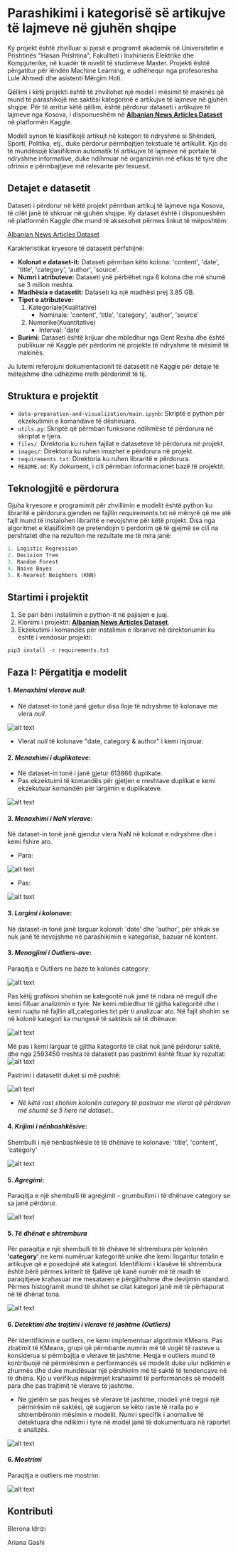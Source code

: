 # Parashikimi i kategorisë së artikujve të lajmeve në gjuhën shqipe

Ky projekt është zhvilluar si pjesë e programit akademik në Universitetin e Prishtinës "Hasan Prishtina", Fakullteti i Inxhinieris Elektrike dhe Kompjuterike, në kuadër të nivelit të studimeve Master. Projekti është përgatitur për lëndën Machine Learning, e udhëhequr nga profesoresha Lule Ahmedi dhe asistenti Mërgim Hoti.

Qëllimi i këtij projekti është të zhvillohet një model i mësimit të makinës që mund të parashikojë me saktësi kategorinë e artikujve të lajmeve në gjuhën shqipe. Për të arritur këtë qëllim, është përdorur dataseti i artikujve të lajmeve nga Kosova, i disponueshëm në **[Albanian News Articles Dataset](https://www.kaggle.com/datasets/gentrexha/kosovo-news-articles-dataset)** në platformën Kaggle.

Modeli synon të klasifikojë artikujt në kategori të ndryshme si Shëndeti, Sporti, Politika, etj., duke përdorur përmbajtjen tekstuale të artikullit. Kjo do të mundësojë klasifikimin automatik të artikujve të lajmeve në portale të ndryshme informative, duke ndihmuar në organizimin më efikas të tyre dhe ofrimin e përmbajtjeve më relevante për lexuesit.

## Detajet e datasetit

Dataseti i përdorur në këtë projekt përmban artikuj të lajmeve nga Kosova, të cilët janë të shkruar në gjuhën shqipe. Ky dataset është i disponueshëm në platformën Kaggle dhe mund të aksesohet përmes linkut të mëposhtëm:

[Albanian News Articles Dataset](https://www.kaggle.com/datasets/gentrexha/kosovo-news-articles-dataset)

Karakteristikat kryesore të datasetit përfshijnë:
- **Kolonat e dataset-it:** Dataseti përmban këto kolona: 'content', 'date', 'title', 'category', 'author', 'source'.
- **Numri i atributeve:** Dataseti ynë përbëhet nga 6 kolona dhe më shumë se 3 milion rreshta.
- **Madhësia e datasetit:** Dataseti ka një madhësi prej 3.85 GB.
- **Tipet e atributeve:**
    1. Kategoriale(Kualitative)
        - Nominale: 'content', 'title', 'category', 'author', 'source'
    2. Numerike(Kuantitative)
        - Interval: 'date'
- **Burimi:** Dataseti është krijuar dhe mbledhur nga Gent Rexha dhe është publikuar në Kaggle për përdorim në projekte të ndryshme të mësimit të makinës.

Ju lutemi referojuni dokumentacionit të datasetit në Kaggle për detaje të mëtejshme dhe udhëzime rreth përdorimit të tij.

## Struktura e projektit
- `data-preparation-and-visualization/main.ipynb`: Skriptë e python për ekzekutimin e komandave të dëshiruara.
- `utils.py`: Skriptë që përmban funksione ndihmëse të përdorura në skriptat e tjera.
- `files/`: Direktoria ku ruhen fajllat e dataseteve të përdorura në projekt.
- `images/`: Direktoria ku ruhen imazhet e përdorura në projekt.
- `requirements.txt`: Direktoria ku ruhen libraritë e përdorura.
- `README.md`: Ky dokument, i cili përmban informacionet bazë të projektit.

## Teknologjitë e përdorura
Gjuha kryesore e programimit për zhvillimin e modelit është python ku libraritë e përdorura gjenden ne fajllin requirements.txt në mënyrë që me atë fajll mund të instalohen libraritë e nevojshme për këtë projekt.
Disa nga algoritmet e klasifikimit qe pretendojm ti perdorim që të gjejmë se cili na pershtatet dhe na rezulton me rezultate me të mira janë:
```python
1. Logistic Regression
2. Decision Tree
3. Random Forest
4. Naive Bayes
5. K-Nearest Neighbors (KNN)
```

## Startimi i projektit
1. Se pari bëni instalimin e python-it në pajisjen e juaj.
2. Klonimi i projektit:  **[Albanian News Articles Dataset](https://www.kaggle.com/datasets/gentrexha/kosovo-news-articles-dataset)**.
3. Ekzekutimi i komandës për instalimin e librarive në direktoriumin ku është i vendosur projekti:
```python
pip3 install -r requirements.txt
```

## Faza I:  Përgatitja e modelit
#### 1. *Menaxhimi vlerave *null**: 
- Në dataset-in tonë janë gjetur disa lloje të ndryshme të kolonave me vlera *null*.

![alt text](./images/null.png)

- Vlerat *null* të kolonave "date, category & author" i kemi injoruar.

#### 2. *Menaxhimi i duplikateve*: 
- Në dataset-in tonë i janë gjetur 613866 duplikate.
- Pas ekzektuimi të komandës për gjetjen e rreshtave duplikat e kemi ekzekutuar komandën për largimin e duplikateve.

![alt text](./images/duplicates.png)

#### 3. *Menaxhimi i NaN vlerave*: 
Në dataset-in tonë janë gjendur vlera NaN në kolonat e ndryshme dhe i kemi fshire ato.
- Para:

![alt text](./images/nan_before.png)
- Pas:

![alt text](./images/nan_after.png)

#### 3. *Largimi i kolonave*: 
Në dataset-in tonë janë larguar kolonat: 'date' dhe 'author', për shkak se nuk janë të nevojshme në parashikimin e kategorisë, bazuar në kontent.

#### 3. *Menagjimi i Outliers-ave*: 
Paraqitja e Outliers ne baze te kolonës category:

![alt text](./images/outliers_1.png)

Pas këtij grafikoni shohim se kategoritë nuk janë të ndara në rregull dhe kemi filluar analizimin e tyre. Ne kemi mbledhur të gjitha kategoritë dhe i kemi ruajtu në fajllin all_categories.txt për ti analizuar ato. Në fajll shohim se në kolonë kategori ka mungesë të saktësis së të dhënave:

![alt text](./images/all_categories.png)

Më pas i kemi larguar të gjitha kategoritë të cilat nuk janë përdorur saktë, dhe nga 2593450 rreshta të datasetit pas pastrimit është fituar ky rezultat:
![alt text](./images/rm_categories.png)

Pastrimi i datasetit duket si më poshtë: 

![alt text](./images/categories_before.png)

- *Në këtë rast shohim kolonën category të pastruar me vlerat që përdoren më shumë se 5 here në dataset.*.

#### 4. *Krijimi i nënbashkësive*: 
Shembulli i një nënbashkësie të të dhënave te kolonave: 'title', 'content', 'category'

![alt text](./images/nenbashksit.png)

#### 5. *Agregimi*: 
Paraqitja e një shembulli të agregimit - grumbullimi i të dhënave category se sa janë përdorur.

![alt text](./images/aggregation.png)

#### 5. *Të dhënat e shtrembura*
Për paraqitja e një shembulli të të dhëave të shtrembura për kolonën **'category'** ne kemi numëruar kategoritë unike dhe kemi llogaritur totalin e artikujve që e posedojnë atë kategori. Identifikimi i klasëve të shtrembura është bërë përmes kriterit të fjalëve që kanë numër më të madh të paraqitjeve krahasuar me mesataren e përgjithshme dhe devijimin standard. 
Përmes histogramit mund të shihet se cilat kategori janë më të përhapurat në të dhënat tona.

![alt text](./images/skewed_categories.png)

#### 6. *Detektimi dhe trajtimi i vlerave të jashtme (Outliers)*
Për identifikimin e outliers, ne kemi implementuar algoritmin KMeans. Pas zbatimit të KMeans, grupi që përmbante numrin më të vogël të rasteve u konsiderua si përmbajtja e vlerave të jashtme. Heqja e outliers mund të kontribuojë në përmirësimin e performancës së modelit duke ulur ndikimin e zhurmës dhe duke mundësuar një përshkrim më të saktë të tendencave në të dhëna. Kjo u verifikua nëpërmjet krahasimit të performancës së modelit para dhe pas trajtimit të vlerave të jashtme.

- Ne gjetëm se pas heqjes së vlerave të jashtme, modeli ynë tregoi një përmirësim në saktësi, që sugjeron se këto raste të rralla po e shtrembëronin mësimin e modelit. Numri specifik i anomalive të detektuara dhe ndikimi i tyre në model janë të dokumentuara në raportet e analizës.

![alt text](./images/outliers.png)

#### 6. *Mostrimi*
Paraqitja e outliers me mostrim:

![alt text](./images/outliers_2.png)

## Kontributi
Blerona Idrizi

Ariana Gashi